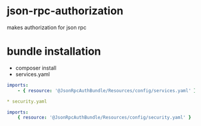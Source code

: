 # json-rpc-authorization
makes authorization for json rpc

# bundle installation
* composer install 
* services.yaml
```yaml
imports:
    - { resource: '@JsonRpcAuthBundle/Resources/config/services.yaml' }

* security.yaml
```
```yaml
imports:
    { resource: '@JsonRpcAuthBundle/Resources/config/security.yaml' }
```
